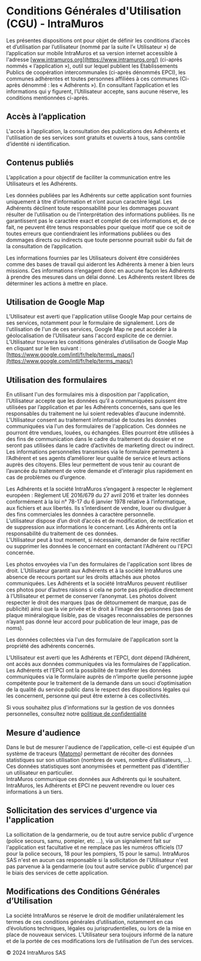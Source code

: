 Conditions Générales d'Utilisation (CGU) - IntraMuros
=====================================================

Les présentes dispositions ont pour objet de définir les conditions d’accès et d’utilisation par l’utilisateur (nommé par la suite l’« Utilisateur ») de l’application sur mobile IntraMuros et sa version internet accessible à l'adresse [www.intramuros.org](https://www.intramuros.org/) (ci-après nommés « l’application »), outil sur lequel publient les Etablissements Publics de coopération intercommunales (ci-après dénommés EPCI), les communes adhérentes et toutes personnes affiliées à ces communes (Ci-après dénommé : les « Adhérents »). En consultant l’application et les informations qui y figurent, l’Utilisateur accepte, sans aucune réserve, les conditions mentionnées ci-après.

  

Accès à l’application
---------------------

L'accès à l’application, la consultation des publications des Adhérents et l'utilisation de ses services sont gratuits et ouverts à tous, sans contrôle d’identité ni identification.

  

Contenus publiés
----------------

L’application a pour objectif de faciliter la communication entre les Utilisateurs et les Adhérents.  
  
Les données publiées par les Adhérents sur cette application sont fournies uniquement à titre d’information et n’ont aucun caractère légal. Les Adhérents déclinent toute responsabilité pour les dommages pouvant résulter de l’utilisation ou de l’interprétation des informations publiées. Ils ne garantissent pas le caractère exact et complet de ces informations et, de ce fait, ne peuvent être tenus responsables pour quelque motif que ce soit de toutes erreurs que contiendraient les informations publiées ou des dommages directs ou indirects que toute personne pourrait subir du fait de la consultation de l’application.  
  
Les informations fournies par les Utilisateurs doivent être considérées comme des bases de travail qui aideront les Adhérents à mener à bien leurs missions. Ces informations n’engagent donc en aucune façon les Adhérents à prendre des mesures dans un délai donné. Les Adhérents restent libres de déterminer les actions à mettre en place.

  

Utilisation de Google Map
-------------------------

L’Utilisateur est averti que l'application utilise Google Map pour certains de ses services, notamment pour le formulaire de signalement. Lors de l'utilisation de l'un de ces services, Google Map ne peut accéder à la géolocalisation de l’Utilisateur sans l'accord explicite de ce dernier. L’Utilisateur trouvera les conditions générales d’utilisation de Google Map en cliquant sur le lien suivant : [https://www.google.com/intl/fr/help/terms\_maps/](https://www.google.com/intl/fr/help/terms_maps/)

  

Utilisation des formulaires
---------------------------

En utilisant l'un des formulaires mis à disposition par l'application, l’Utilisateur accepte que les données qu’il a communiquées puissent être utilisées par l’application et par les Adhérents concernés, sans que les responsables du traitement ne lui soient redevables d’aucune indemnité.  
L’Utilisateur consent au traitement informatisé de toutes les données communiquées via l'un des formulaires de l'application. Ces données ne pourront être vendues, louées, ou échangées. Elles pourront être utilisées à des fins de communication dans le cadre du traitement du dossier et ne seront pas utilisées dans le cadre d’activités de marketing direct ou indirect.  
Les informations personnelles transmises via le formulaire permettent à l’Adhérent et ses agents d’améliorer leur qualité de service et leurs actions auprès des citoyens. Elles leur permettent de vous tenir au courant de l’avancée du traitement de votre demande et d’interagir plus rapidement en cas de problèmes ou d’urgence.  
  
Les Adhérents et la société IntraMuros s’engagent à respecter le règlement européen : Règlement UE 2016/679 du 27 avril 2016 et traiter les données conformément à la loi n° 78-17 du 6 janvier 1978 relative à l’informatique, aux fichiers et aux libertés. Ils s’interdisent de vendre, louer ou divulguer à des fins commerciales les données à caractère personnelle.  
L’utilisateur dispose d’un droit d’accès et de modification, de rectification et de suppression aux informations le concernant. Les Adhérents ont la responsabilité du traitement de ces données.  
L’Utilisateur peut à tout moment, si nécessaire, demander de faire rectifier ou supprimer les données le concernant en contactant l'Adhérent ou l'EPCI concernée.  
  
Les photos envoyées via l'un des formulaires de l'application sont libres de droit. L’Utilisateur garantit aux Adhérents et à la société IntraMuros une absence de recours portant sur les droits attachés aux photos communiquées. Les Adhérents et la société IntraMuros peuvent réutiliser ces photos pour d’autres raisons si cela ne porte pas préjudice directement à l’Utilisateur et permet de conserver l’anonymat. Les photos doivent respecter le droit des marques (pas de détournement de marque, pas de publicité) ainsi que la vie privée et le droit à l’image des personnes (pas de plaque minéralogique lisible, pas de visages reconnaissables de personnes n’ayant pas donné leur accord pour publication de leur image, pas de noms).  
  
Les données collectées via l'un des formulaire de l'application sont la propriété des adhérents concernés.  
  
L’Utilisateur est averti que les Adhérents et l’EPCI, dont dépend l’Adhérent, ont accès aux données communiquées via les formulaires de l'application.  
Les Adhérents et l’EPCI ont la possibilité de transférer les données communiquées via le formulaire auprès de n’importe quelle personne jugée compétente pour le traitement de la demande dans un souci d’optimisation de la qualité du service public dans le respect des dispositions légales qui les concernent, personne qui peut être externe à ces collectivités.  
  
Si vous souhaitez plus d'informations sur la gestion de vos données personnelles, consultez notre [politique de confidentialité](https://www.intramuros.org/confidentialite)

  

Mesure d'audience
-----------------

Dans le but de mesurer l'audience de l'application, celle-ci est équipée d'un système de traceurs ([Matomo](https://fr.matomo.org/)) permettant de récolter des données statistiques sur son utilisation (nombres de vues, nombre d’utilisateurs, ...). Ces données statistiques sont anonymisées et permettent pas d'identifier un utilisateur en particulier.  
IntraMuros communique ces données aux Adhérents qui le souhaitent.  
IntraMuros, les Adhérents et EPCI ne peuvent revendre ou louer ces informations à un tiers.

  

Sollicitation des services d'urgence via l'application
------------------------------------------------------

La sollicitation de la gendarmerie, ou de tout autre service public d'urgence (police secours, samu, pompier, etc ...), via un signalement fait sur l'application est facultative et ne remplace pas les numéros officiels (17 pour la police secours, 18 pour les pompiers, 15 pour le samu). IntraMuros SAS n'est en aucun cas responsable si la sollicitation de l'Utilisateur n'est pas parvenue à la gendarmerie (ou tout autre service public d'urgence) par le biais des services de cette application.

  

Modifications des Conditions Générales d’Utilisation
----------------------------------------------------

La société IntraMuros se réserve le droit de modifier unilatéralement les termes de ces conditions générales d’utilisation, notamment en cas d’évolutions techniques, légales ou jurisprudentielles, ou lors de la mise en place de nouveaux services. L’Utilisateur sera toujours informé de la nature et de la portée de ces modifications lors de l’utilisation de l’un des services.

  
  

© 2024 IntraMuros SAS
